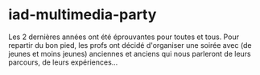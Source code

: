 # iad-multimedia-party

Les 2 dernières années ont été éprouvantes pour toutes et tous. Pour
repartir du bon pied, les profs ont décidé d'organiser une soirée avec
(de jeunes et moins jeunes) anciennes et anciens qui nous parleront de
leurs parcours, de leurs expériences...
